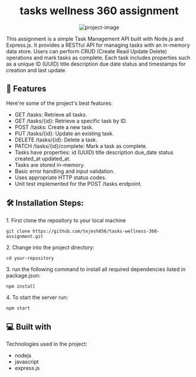 <h1 align="center" id="title">tasks wellness 360 assignment</h1>

<p align="center"><img src="https://socialify.git.ci/tejesh856/tasks-wellness-360-assignment/image?description=1&amp;descriptionEditable=A%20Task%20Management%20API%20built%20with%20Node.js%20and%20Express.js%2C%20using%20an%20in-memory%20data%20store.&amp;font=Source%20Code%20Pro&amp;language=1&amp;name=1&amp;owner=1&amp;pattern=Solid&amp;stargazers=1&amp;theme=Dark" alt="project-image"></p>

<p id="description">This assignment is a simple Task Management API built with Node.js and Express.js. It provides a RESTful API for managing tasks with an in-memory data store. Users can perform CRUD (Create Read Update Delete) operations and mark tasks as complete. Each task includes properties such as a unique ID (UUID) title description due date status and timestamps for creation and last update.</p>

  
  
<h2>🧐 Features</h2>

Here're some of the project's best features:

*   GET /tasks: Retrieve all tasks.
*   GET /tasks/{id}: Retrieve a specific task by ID.
*   POST /tasks: Create a new task.
*   PUT /tasks/{id}: Update an existing task.
*   DELETE /tasks/{id}: Delete a task.
*   PATCH /tasks/{id}/complete: Mark a task as complete.
*   Tasks have properties: id (UUID) title description due\_date status created\_at updated\_at.
*   Tasks are stored in-memory.
*   Basic error handling and input validation.
*   Uses appropriate HTTP status codes.
*   Unit test implemented for the POST /tasks endpoint.

<h2>🛠️ Installation Steps:</h2>

<p>1. First clone the repository to your local machine</p>

```
git clone https://github.com/tejesh856/tasks-wellness-360-assignment.git
```

<p>2. Change into the project directory:</p>

```
cd your-repository
```

<p>3. run the following command to install all required dependencies listed in package.json:</p>

```
npm install
```

<p>4. To start the server run:</p>

```
npm start
```

  
  
<h2>💻 Built with</h2>

Technologies used in the project:

*   nodejs
*   javascript
*   express.js
